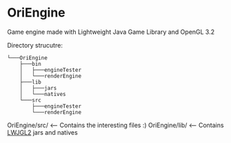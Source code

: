 # OriEngine
Game engine made with Lightweight Java Game Library and OpenGL 3.2

Directory strucutre:
```
└───OriEngine
    ├───bin
    │   ├───engineTester
    │   └───renderEngine
    ├───lib
    │   ├───jars
    │   └───natives
    └───src
        ├───engineTester
        └───renderEngine
```
OriEngine/src/ <-- Contains the interesting files :)
OriEngine/lib/ <-- Contains [LWJGL2](https://github.com/LWJGL/lwjgl3) jars and natives

